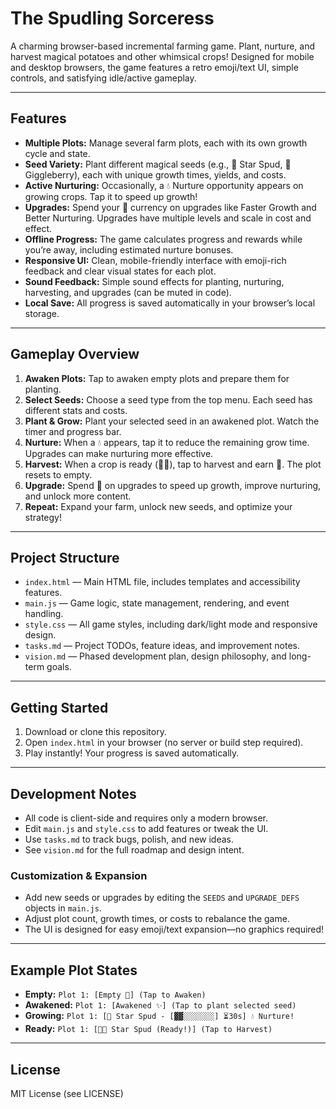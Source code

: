 # The Spudling Sorceress

A charming browser-based incremental farming game. Plant, nurture, and harvest magical potatoes and other whimsical crops! Designed for mobile and desktop browsers, the game features a retro emoji/text UI, simple controls, and satisfying idle/active gameplay.

---

## Features

- **Multiple Plots:** Manage several farm plots, each with its own growth cycle and state.
- **Seed Variety:** Plant different magical seeds (e.g., 🥔 Star Spud, 🍓 Giggleberry), each with unique growth times, yields, and costs.
- **Active Nurturing:** Occasionally, a 💧 Nurture opportunity appears on growing crops. Tap it to speed up growth!
- **Upgrades:** Spend your 💎 currency on upgrades like Faster Growth and Better Nurturing. Upgrades have multiple levels and scale in cost and effect.
- **Offline Progress:** The game calculates progress and rewards while you’re away, including estimated nurture bonuses.
- **Responsive UI:** Clean, mobile-friendly interface with emoji-rich feedback and clear visual states for each plot.
- **Sound Feedback:** Simple sound effects for planting, nurturing, harvesting, and upgrades (can be muted in code).
- **Local Save:** All progress is saved automatically in your browser’s local storage.

---

## Gameplay Overview

1. **Awaken Plots:** Tap to awaken empty plots and prepare them for planting.
2. **Select Seeds:** Choose a seed type from the top menu. Each seed has different stats and costs.
3. **Plant & Grow:** Plant your selected seed in an awakened plot. Watch the timer and progress bar.
4. **Nurture:** When a 💧 appears, tap it to reduce the remaining grow time. Upgrades can make nurturing more effective.
5. **Harvest:** When a crop is ready (🌟🥔), tap to harvest and earn 💎. The plot resets to empty.
6. **Upgrade:** Spend 💎 on upgrades to speed up growth, improve nurturing, and unlock more content.
7. **Repeat:** Expand your farm, unlock new seeds, and optimize your strategy!

---

## Project Structure

- `index.html` — Main HTML file, includes templates and accessibility features.
- `main.js` — Game logic, state management, rendering, and event handling.
- `style.css` — All game styles, including dark/light mode and responsive design.
- `tasks.md` — Project TODOs, feature ideas, and improvement notes.
- `vision.md` — Phased development plan, design philosophy, and long-term goals.

---

## Getting Started

1. Download or clone this repository.
2. Open `index.html` in your browser (no server or build step required).
3. Play instantly! Your progress is saved automatically.

---

## Development Notes

- All code is client-side and requires only a modern browser.
- Edit `main.js` and `style.css` to add features or tweak the UI.
- Use `tasks.md` to track bugs, polish, and new ideas.
- See `vision.md` for the full roadmap and design intent.

### Customization & Expansion
- Add new seeds or upgrades by editing the `SEEDS` and `UPGRADE_DEFS` objects in `main.js`.
- Adjust plot count, growth times, or costs to rebalance the game.
- The UI is designed for easy emoji/text expansion—no graphics required!

---

## Example Plot States

- **Empty:** `Plot 1: [Empty 💨] (Tap to Awaken)`
- **Awakened:** `Plot 1: [Awakened ✨] (Tap to plant selected seed)`
- **Growing:** `Plot 1: [🌰 Star Spud - [▓▓░░░░░░░] ⏳30s] 💧 Nurture!`
- **Ready:** `Plot 1: [🌟🥔 Star Spud (Ready!)] (Tap to Harvest)`

---

## License

MIT License (see LICENSE)
